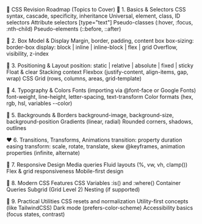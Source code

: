 🧭 CSS Revision Roadmap (Topics to Cover)
🩵 1. Basics & Selectors
CSS syntax, cascade, specificity, inheritance
Universal, element, class, ID selectors
Attribute selectors [type="text"]
Pseudo-classes (:hover, :focus, :nth-child)
Pseudo-elements (::before, ::after)

💚 2. Box Model & Display
Margin, border, padding, content box
box-sizing: border-box
display: block | inline | inline-block | flex | grid
Overflow, visibility, z-index

💛 3. Positioning & Layout
position: static | relative | absolute | fixed | sticky
Float & clear
Stacking context
Flexbox (justify-content, align-items, gap, wrap)
CSS Grid (rows, columns, areas, grid-template)

🧡 4. Typography & Colors
Fonts (importing via @font-face or Google Fonts)
font-weight, line-height, letter-spacing, text-transform
Color formats (hex, rgb, hsl, variables --color)

💜 5. Backgrounds & Borders
background-image, background-size, background-position
Gradients (linear, radial)
Rounded corners, shadows, outlines

❤️ 6. Transitions, Transforms, Animations
transition: property duration easing
transform: scale, rotate, translate, skew
@keyframes, animation properties (infinite, alternate)

🤍 7. Responsive Design
Media queries
Fluid layouts (%, vw, vh, clamp())
Flex & grid responsiveness
Mobile-first design

🩶 8. Modern CSS Features
CSS Variables
:is() and :where()
Container Queries
Subgrid (Grid Level 2)
Nesting (if supported)

🖤 9. Practical Utilities
CSS resets and normalization
Utility-first concepts (like TailwindCSS)
Dark mode (prefers-color-scheme)
Accessibility basics (focus states, contrast)
